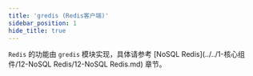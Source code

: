 ```yaml
---
title: 'gredis (Redis客户端)'
sidebar_position: 1
hide_title: true
---
```


`Redis` 的功能由 `gredis` 模块实现，具体请参考 [NoSQL Redis](../../1-核心组件/12-NoSQL Redis/12-NoSQL Redis.md) 章节。